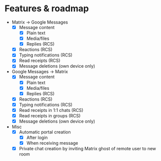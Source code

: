 # Features & roadmap
* Matrix → Google Messages
  * [x] Message content
    * [x] Plain text
    * [x] Media/files
    * [x] Replies (RCS)
  * [x] Reactions (RCS)
  * [x] Typing notifications (RCS)
  * [x] Read receipts (RCS)
  * [x] Message deletions (own device only)
* Google Messages → Matrix
  * [x] Message content
    * [x] Plain text
    * [x] Media/files
    * [x] Replies (RCS)
  * [x] Reactions (RCS)
  * [x] Typing notifications (RCS)
  * [x] Read receipts in 1:1 chats (RCS)
  * [x] Read receipts in groups (RCS)
  * [x] Message deletions (own device only)
* Misc
  * [x] Automatic portal creation
    * [x] After login
    * [x] When receiving message
  * [x] Private chat creation by inviting Matrix ghost of remote user to new room
